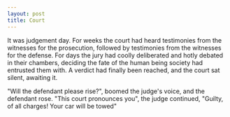 ```yaml
---
layout: post
title: Court
---
```


It was judgement day. For weeks the court had heard testimonies from the witnesses for the prosecution, followed by testimonies from the witnesses for the defense. For days the jury had coolly deliberated and hotly debated in their chambers, deciding the fate of the human being society had entrusted them with. A verdict had finally been reached, and the court sat silent, awaiting it.

"Will the defendant please rise?", boomed the judge's voice, and the defendant rose. "This court pronounces you", the judge continued, "Guilty, of all charges! Your car will be towed"
